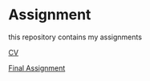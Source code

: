 # Assignment
this repository contains my assignments 

[CV](https://github.com/Myrthep87/Assignment/blob/master/cv.md)

[Final Assignment](https://github.com/Myrthep87/Assignment/blob/master/AEA%20final%20assignment%20.ipynb)

